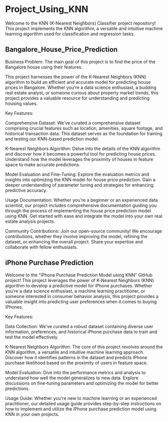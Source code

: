 # Project_Using_KNN
Welcome to the KNN (K-Nearest Neighbors) Classifier project repository! This project implements the KNN algorithm, a versatile and intuitive machine learning algorithm used for classification and regression tasks.
## Bangalore_House_Price_Prediction
Business Problem:
The main goal of this project is to find the price of the Bangalore house using their features.

This project harnesses the power of the K-Nearest Neighbors (KNN) algorithm to build an efficient and accurate model for predicting house prices in Bangalore. Whether you're a data science enthusiast, a budding real estate analyst, or someone curious about property market trends, this project provides a valuable resource for understanding and predicting housing values.

Key Features:

Comprehensive Dataset: We've curated a comprehensive dataset comprising crucial features such as location, amenities, square footage, and historical transaction data. This dataset serves as the foundation for training and testing our KNN-based prediction model.

K-Nearest Neighbors Algorithm: Delve into the details of the KNN algorithm and discover how it becomes a powerful tool for predicting house prices. Understand how the model leverages the proximity of houses in feature space to make accurate predictions.

Model Evaluation and Fine-Tuning: Explore the evaluation metrics and insights into optimizing the KNN model for house price prediction. Gain a deeper understanding of parameter tuning and strategies for enhancing predictive accuracy.

Usage Documentation: Whether you're a beginner or an experienced data scientist, our project includes comprehensive documentation guiding you through the process of implementing the house price prediction model using KNN. Get started with ease and integrate the model into your own real estate analysis projects.

Community Contributions: Join our open-source community! We encourage contributions, whether they involve improving the model, refining the dataset, or enhancing the overall project. Share your expertise and collaborate with fellow enthusiasts.

## iPhone Purchase Prediction

Welcome to the "iPhone Purchase Prediction Model using KNN" GitHub project! This project leverages the power of K-Nearest Neighbors (KNN) algorithm to develop a predictive model for iPhone purchases. Whether you're a data science enthusiast, a machine learning practitioner, or someone interested in consumer behavior analysis, this project provides a valuable insight into predicting user preferences when it comes to buying iPhones.

Key Features:

Data Collection: We've curated a robust dataset containing diverse user information, preferences, and historical iPhone purchase data to train and test the model effectively.

K-Nearest Neighbors Algorithm: The core of this project revolves around the KNN algorithm, a versatile and intuitive machine learning approach. Discover how it identifies patterns in the dataset and predicts iPhone purchase likelihood based on the proximity of users in feature space.

Model Evaluation: Dive into the performance metrics and analysis to understand how well the model generalizes to new data. Explore discussions on fine-tuning parameters and optimizing the model for better predictions.

Usage Guide: Whether you're new to machine learning or an experienced practitioner, our detailed usage guide provides step-by-step instructions on how to implement and utilize the iPhone purchase prediction model using KNN in your own projects.
